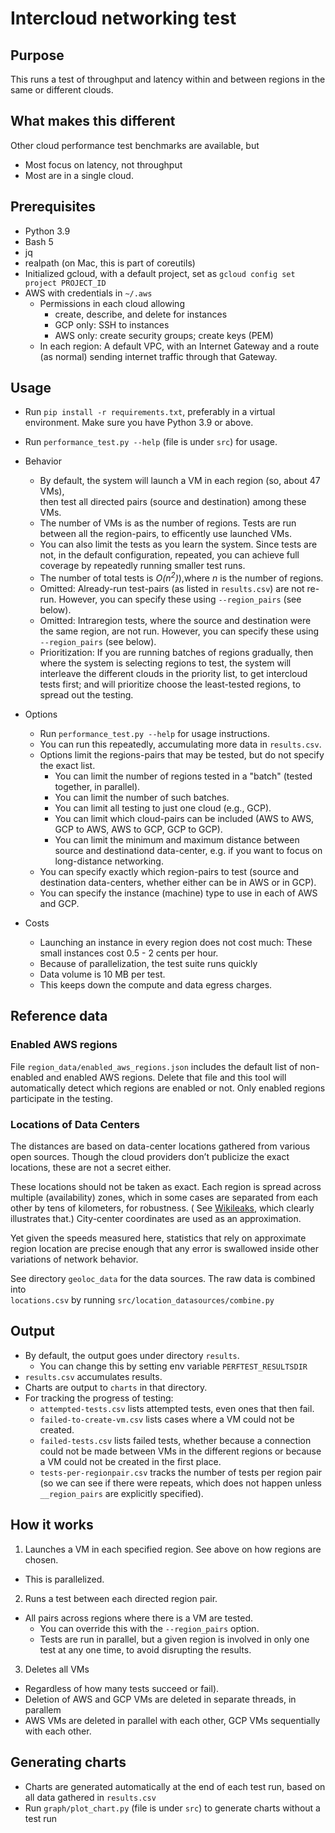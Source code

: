 
# Intercloud networking test

## Purpose

This runs a test of throughput and latency within and between regions in the same or different clouds.

## What makes this different

Other cloud performance test benchmarks are available, but

* Most focus on latency, not throughput
* Most are in a single cloud.

## Prerequisites

* Python 3.9
* Bash 5
* jq
* realpath (on Mac, this is part of coreutils)
* Initialized gcloud, with a default project, set as `gcloud config set project PROJECT_ID`
* AWS with credentials in `~/.aws`
    * Permissions in each cloud allowing
        * create, describe, and delete for instances
        * GCP only: SSH to instances
        * AWS only: create security groups; create keys (PEM)
    * In each region: A default VPC, with an Internet Gateway and a route (as normal) sending internet traffic through
      that Gateway.

## Usage

* Run `pip install -r requirements.txt`, preferably in a virtual environment. Make sure you have Python 3.9 or above.
* Run `performance_test.py --help` (file is under `src`) for usage.
* Behavior
    * By default, the system will launch a VM in each region (so, about 47 VMs),  
      then test all directed pairs (source and destination) among these VMs.
    * The number of VMs is as the number of regions. Tests are run between all the region-pairs,
      to efficently use launched VMs.
    * You can also limit the tests as you learn the system. 
    Since tests are not, in the default configuration,
    repeated, you can achieve full coverage by repeatedly running smaller test runs.
    * The number of total tests is   _O(n<sup>2</sup>)_),where _n_ is the number of regions.
    * Omitted: Already-run test-pairs (as listed in `results.csv`) are not re-run.
    However, you can specify these using `--region_pairs` (see below).
    * Omitted: Intraregion tests, where the source and destination were the same region, are not run. 
    However, you can specify these using `--region_pairs` (see below).
    * Prioritization: If you are running batches of regions gradually, then where  the system is selecting regions to test, 
     the system will interleave the different clouds in the priority list, to get intercloud tests first; 
     and will prioritize choose the least-tested regions, to spread out the testing.

* Options
    * Run `performance_test.py --help` for usage instructions.
    * You can run this repeatedly, accumulating more data in `results.csv`.
    * Options limit the regions-pairs that may be tested, but do not specify the exact list. 
        * You can limit the number of regions tested in a "batch" (tested together, in parallel).
        * You can limit the number of such batches.
        * You can limit all testing to just one cloud (e.g., GCP).
        * You can limit which cloud-pairs can be included (AWS to AWS, GCP to AWS, AWS to GCP, GCP to GCP).
        * You can limit the minimum and maximum distance between source and destinationd data-center, e.g. if you want
          to focus on long-distance networking.
    * You can specify exactly which region-pairs to test (source and destination data-centers, whether either can be in
      AWS or in GCP).
    * You can specify the instance (machine) type to use in each of AWS and GCP.

* Costs
    * Launching an instance in every region does not cost much: These small instances cost 0.5 - 2 cents per hour.
    * Because of parallelization, the test suite runs quickly
    * Data volume is 10 MB per test.
    * This keeps down the compute and data egress charges.

## Reference data

### Enabled AWS regions
File `region_data/enabled_aws_regions.json` includes the default list of non-enabled and enabled 
AWS regions. Delete that file and this tool will automatically detect which regions are
enabled or not. Only enabled regions participate in the testing.

### Locations of Data Centers

The distances are based on data-center locations gathered from various open sources. Though the cloud providers don’t
publicize the exact locations, these are not a secret either.

These locations should not be taken as exact. Each region is spread across multiple
(availability) zones, which in some cases are separated from each other by tens of kilometers, for robustness.  (
See [Wikileaks](https://wikileaks.org/amazon-atlas/map/), which clearly illustrates that.) City-center coordinates are
used as an approximation.

Yet given the speeds measured here, statistics that rely on approximate region location are precise enough that any
error is swallowed inside other variations of network behavior.

See directory `geoloc_data` for the data sources. The raw data is combined into  
`locations.csv`  by running `src/location_datasources/combine.py`

## Output

* By default, the output goes under directory `results`.
    * You can change this by setting env variable `PERFTEST_RESULTSDIR`
* `results.csv` accumulates results.
* Charts are output to `charts` in that directory.
* For tracking the progress of testing:
    * `attempted-tests.csv` lists attempted tests, even ones that then fail.
    * `failed-to-create-vm.csv` lists cases where a VM could not be created.
    * `failed-tests.csv` lists failed tests, whether  because a connection could not
      be made between VMs in the different regions or because a VM could not be created 
      in the first place.
    * `tests-per-regionpair.csv` tracks the number of tests per region pair 
     (so we can see if there were repeats, which does not happen unless `__region_pairs` are
     explicitly specified).

## How it works

1. Launches a VM in each specified region. See above on how regions are chosen.

* This is parallelized.

2. Runs a test between each directed region pair.

* All pairs across regions where there is a VM are tested.
    * You can override this with the `--region_pairs` option.
    * Tests are run in parallel, but a given region is involved in only one test at any one time, to avoid disrupting
      the results.

3. Deletes all VMs

* Regardless of how many tests succeed or fail).
* Deletion of AWS and GCP VMs are deleted in separate threads, in parallem
* AWS VMs are deleted in parallel with each other, GCP VMs sequentially with each other.

## Generating charts

* Charts are generated automatically at the end of each test run, based on all data gathered in `results.csv`
* Run `graph/plot_chart.py` (file is under `src`) to generate charts without a test run

